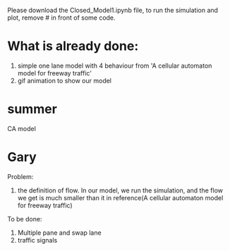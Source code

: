 Please download the Closed_Model1.ipynb file, to run the simulation and plot, remove # in front of some code.

# What is already done:

1. simple one lane model with 4 behaviour from 'A cellular automaton model for freeway traffic'
2. gif animation to show our model

# summer

CA model

# Gary

Problem:

1. the definition of flow. In our model, we run the simulation, and the flow we get is much smaller than it in reference(A cellular automaton model for freeway traffic)

To be done:

1. Multiple pane and swap lane
2. traffic signals
